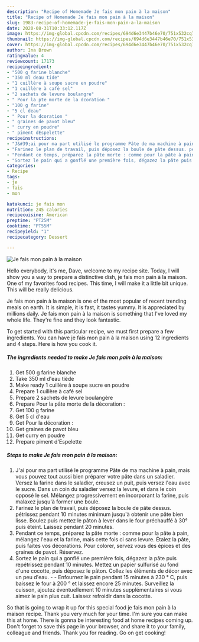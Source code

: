 ```yaml
---
description: "Recipe of Homemade Je fais mon pain à la maison"
title: "Recipe of Homemade Je fais mon pain à la maison"
slug: 1983-recipe-of-homemade-je-fais-mon-pain-a-la-maison
date: 2020-08-31T10:33:12.117Z
image: https://img-global.cpcdn.com/recipes/694d6e3447b46e70/751x532cq70/je-fais-mon-pain-a-la-maison-photo-principale-de-la-recette.jpg
thumbnail: https://img-global.cpcdn.com/recipes/694d6e3447b46e70/751x532cq70/je-fais-mon-pain-a-la-maison-photo-principale-de-la-recette.jpg
cover: https://img-global.cpcdn.com/recipes/694d6e3447b46e70/751x532cq70/je-fais-mon-pain-a-la-maison-photo-principale-de-la-recette.jpg
author: Ina Brown
ratingvalue: 4
reviewcount: 17173
recipeingredient:
- "500 g farine blanche"
- "350 ml deau tide"
- "1 cuillère à soupe sucre en poudre"
- "1 cuillère à café sel"
- "2 sachets de levure boulangre"
- " Pour la pte morte de la dcoration "
- "100 g farine"
- "5 cl deau"
- " Pour la dcoration "
- " graines de pavot bleu"
- " curry en poudre"
- " piment dEspelette"
recipeinstructions:
- "J&#39;ai pour ma part utilisé le programme Pâte de ma machine à pain, mais vous pouvez tout aussi bien préparer votre pâte dans un saladier. Versez la farine dans le saladier, creusez un puit, puis versez l&#39;eau avec le sucre. Dans un coin du saladier versez la levure, et dans le coin opposé le sel. Mélangez progressivement en incorporant la farine, puis malaxez jusqu&#39;à former une boule."
- "Farinez le plan de travail, puis déposez la boule de pâte dessus. pétrissez pendant 10 minutes minimum jusqu&#39;à obtenir une pâte bien lisse. Boulez puis mettez le pâton à lever dans le four préchauffé à 30° puis éteint. Laissez pendant 20 minutes."
- "Pendant ce temps, préparez la pâte morte : comme pour la pâte à pain, mélangez l&#39;eau et la farine, mais cette fois ci sans levure. Étalez la pâte, puis faites vos décorations. Pour colorer, servez vous des épices et des graines de pavot. Réservez."
- "Sortez le pain qui a gonflé une première fois, dégazez la pâte puis repétrissez pendant 10 minutes. Mettez un papier sulfurisé au fond d&#39;une cocotte, puis déposez le pâton. Collez les éléments de décor avec un peu d&#39;eau.  Enfournez le pain pendant 15 minutes à 230 ° C, puis baissez le four à 200 ° et laissez encore 25 minutes. Surveillez la cuisson, ajoutez éventuellement 10 minutes supplémentaires si vous aimez le pain plus cuit. Laissez refroidir dans la cocotte."
categories:
- Recipe
tags:
- je
- fais
- mon

katakunci: je fais mon 
nutrition: 245 calories
recipecuisine: American
preptime: "PT25M"
cooktime: "PT55M"
recipeyield: "1"
recipecategory: Dessert

---
```



![Je fais mon pain à la maison](https://img-global.cpcdn.com/recipes/694d6e3447b46e70/751x532cq70/je-fais-mon-pain-a-la-maison-photo-principale-de-la-recette.jpg)

Hello everybody, it's me, Dave, welcome to my recipe site. Today, I will show you a way to prepare a distinctive dish, je fais mon pain à la maison. One of my favorites food recipes. This time, I will make it a little bit unique. This will be really delicious.



Je fais mon pain à la maison is one of the most popular of recent trending meals on earth. It is simple, it is fast, it tastes yummy. It is appreciated by millions daily. Je fais mon pain à la maison is something that I've loved my whole life. They're fine and they look fantastic.


To get started with this particular recipe, we must first prepare a few ingredients. You can have je fais mon pain à la maison using 12 ingredients and 4 steps. Here is how you cook it.

<!--inarticleads1-->

##### The ingredients needed to make Je fais mon pain à la maison:

1. Get 500 g farine blanche
1. Take 350 ml d&#39;eau tiède
1. Make ready 1 cuillère à soupe sucre en poudre
1. Prepare 1 cuillère à café sel
1. Prepare 2 sachets de levure boulangère
1. Prepare  Pour la pâte morte de la décoration :
1. Get 100 g farine
1. Get 5 cl d&#39;eau
1. Get  Pour la décoration :
1. Get  graines de pavot bleu
1. Get  curry en poudre
1. Prepare  piment d&#39;Espelette




<!--inarticleads2-->

##### Steps to make Je fais mon pain à la maison:

1. J&#39;ai pour ma part utilisé le programme Pâte de ma machine à pain, mais vous pouvez tout aussi bien préparer votre pâte dans un saladier. Versez la farine dans le saladier, creusez un puit, puis versez l&#39;eau avec le sucre. Dans un coin du saladier versez la levure, et dans le coin opposé le sel. Mélangez progressivement en incorporant la farine, puis malaxez jusqu&#39;à former une boule.
1. Farinez le plan de travail, puis déposez la boule de pâte dessus. pétrissez pendant 10 minutes minimum jusqu&#39;à obtenir une pâte bien lisse. Boulez puis mettez le pâton à lever dans le four préchauffé à 30° puis éteint. Laissez pendant 20 minutes.
1. Pendant ce temps, préparez la pâte morte : comme pour la pâte à pain, mélangez l&#39;eau et la farine, mais cette fois ci sans levure. Étalez la pâte, puis faites vos décorations. Pour colorer, servez vous des épices et des graines de pavot. Réservez.
1. Sortez le pain qui a gonflé une première fois, dégazez la pâte puis repétrissez pendant 10 minutes. Mettez un papier sulfurisé au fond d&#39;une cocotte, puis déposez le pâton. Collez les éléments de décor avec un peu d&#39;eau. -  - Enfournez le pain pendant 15 minutes à 230 ° C, puis baissez le four à 200 ° et laissez encore 25 minutes. Surveillez la cuisson, ajoutez éventuellement 10 minutes supplémentaires si vous aimez le pain plus cuit. Laissez refroidir dans la cocotte.




So that is going to wrap it up for this special food je fais mon pain à la maison recipe. Thank you very much for your time. I'm sure you can make this at home. There is gonna be interesting food at home recipes coming up. Don't forget to save this page in your browser, and share it to your family, colleague and friends. Thank you for reading. Go on get cooking!
